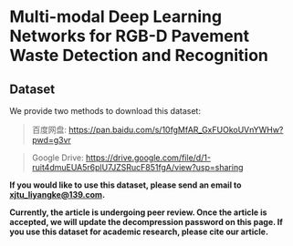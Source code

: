 # Multi-modal Deep Learning Networks for RGB-D Pavement Waste Detection and Recognition
## Dataset
We provide two methods to download this dataset:
> 百度网盘: https://pan.baidu.com/s/10fgMfAR_GxFUOkoUVnYWHw?pwd=g3vr 

> Google Drive: https://drive.google.com/file/d/1-ruit4dmuEUA5r6plU7JZSRucF851fgA/view?usp=sharing

**If you would like to use this dataset, please send an email to xjtu_liyangke@139.com.**

**Currently, the article is undergoing peer review. Once the article is accepted, we will update the decompression password on this page. If you use this dataset for academic research, please cite our article.**
